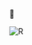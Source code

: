 🦞

![R](https://user-images.githubusercontent.com/109619768/179819693-09846517-a2c6-4386-87e2-d7ca46da2938.png)

<!---
AverageLobster/AverageLobster is a ✨ special ✨ repository because its `README.md` (this file) appears on your GitHub profile.
You can click the Preview link to take a look at your changes.
--->
